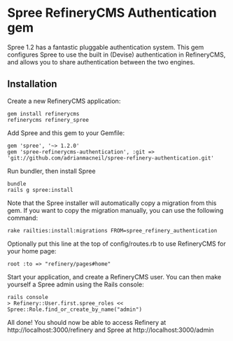 # Spree RefineryCMS Authentication gem

Spree 1.2 has a fantastic pluggable authentication system. This gem configures Spree to use the built
in (Devise) authentication in RefineryCMS, and allows you to share authentication between the two engines.

## Installation

Create a new RefineryCMS application:

    gem install refinerycms
    refinerycms refinery_spree
    
Add Spree and this gem to your Gemfile:

    gem 'spree', '~> 1.2.0'
    gem 'spree-refinerycms-authentication', :git => 'git://github.com/adrianmacneil/spree-refinery-authentication.git'
    
Run bundler, then install Spree

    bundle
    rails g spree:install
    
Note that the Spree installer will automatically copy a migration from this gem. If you want to copy the migration manually,
you can use the following command:

    rake railties:install:migrations FROM=spree_refinery_authentication
    
Optionally put this line at the top of config/routes.rb to use RefineryCMS for your home page:

    root :to => "refinery/pages#home"

Start your application, and create a RefineryCMS user. You can then make yourself a Spree admin using the Rails console:

    rails console
    > Refinery::User.first.spree_roles << Spree::Role.find_or_create_by_name("admin")
    
All done! You should now be able to access Refinery at http://localhost:3000/refinery and Spree at http://localhost:3000/admin
